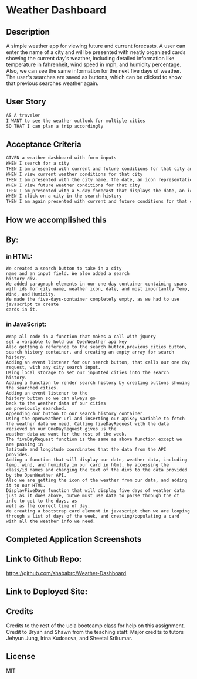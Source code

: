 # Weather Dashboard

## Description
A simple weather app for viewing future and current
forecasts. A user can enter the name of a city and will be presented with neatly organized cards showing the current day's weather, including detailed information like temperature in fahrenheit, wind speed in mph, and humidity percentage. Also, we can see the same information 
for the next five days of weather. The user's searches are saved as buttons, which can be clicked to show that previous searches weather
again. 



## User Story
```md
AS A traveler
I WANT to see the weather outlook for multiple cities
SO THAT I can plan a trip accordingly
```

## Acceptance Criteria
```md
GIVEN a weather dashboard with form inputs
WHEN I search for a city
THEN I am presented with current and future conditions for that city and that city is added to the search history
WHEN I view current weather conditions for that city
THEN I am presented with the city name, the date, an icon representation of weather conditions, the temperature, the humidity, and the wind speed
WHEN I view future weather conditions for that city
THEN I am presented with a 5-day forecast that displays the date, an icon representation of weather conditions, the temperature, the wind speed, and the humidity
WHEN I click on a city in the search history
THEN I am again presented with current and future conditions for that city
```


## How we accomplished this

## By:

### in HTML: 
    We created a search button to take in a city
    name and an input field. We also added a search
    history div.
    We added paragraph elements in our one day container containing spans with ids for city name, weather icon, date, and most importantly Temp, Wind, and Humidity.
    We made the five-days-container completely empty, as we had to use javascript to create
    cards in it.

### in JavaScript:
    Wrap all code in a function that makes a call with jQuery
    set a variable to hold our OpenWeather api key
    Also getting a reference to the search button,previous cities button, search history container, and creating an empty array for search history.
    Adding an event listener for our search button, that calls our one day request, with any city search input. 
    Using local storage to set our inputted cities into the search history.
    Adding a function to render search history by creating buttons showing the searched cities.
    Adding an event listener to the 
    history button so we can always go
    back to the weather data of our cities
    we previously searched.
    Appending our button to our search history container.
    Using the openweather url and inserting our apiKey variable to fetch the weather data we need. Calling fiveDayRequest with the data recieved in our OneDayRequest gives us the
    weather data we want for the rest of the week.
    The fiveDayRequest function is the same as above function except we are passing in
    latitude and longitude coordinates that the data from the API provides.
    Adding a function that will display our date, weather data, including temp, wind, and humidity in our card in html, by accessing the class/id names and changing the text of the divs to the data provided by the OpenWeather API.
    Also we are getting the icon of the weather from our data, and adding it to our HTML.
    DisplayFiveDays function that will display five days of weather data just as it does above, butwe must use data to parse through the dt info to get to the days, as 
    well as the correct time of day.
    We creating a bootstrap card element in javascript then we are looping through a list of days of the week, and creating/populating a card with all the weather info we need.



## Completed Application Screenshots 

## Link to Github Repo:
https://github.com/shababrc/Weather-Dashboard

## Link to Deployed Site:

## Credits
Credits to the rest of the ucla bootcamp class for help on this assignment. Credit to Bryan and Shawn from the teaching staff. Major credits to tutors Jehyun Jung, Irina Kudosova, and Sheetal Srikumar.

## License
MIT
